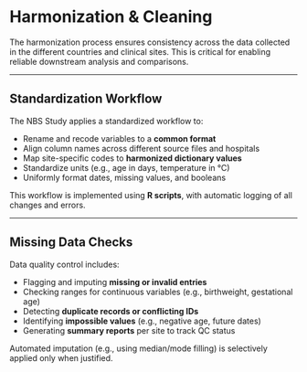 # Harmonization & Cleaning

The harmonization process ensures consistency across the data collected in the different countries and clinical sites. This is critical for enabling reliable downstream analysis and comparisons.

---

## Standardization Workflow

The NBS Study applies a standardized workflow to:

- Rename and recode variables to a **common format**
- Align column names across different source files and hospitals
- Map site-specific codes to **harmonized dictionary values**
- Standardize units (e.g., age in days, temperature in °C)
- Uniformly format dates, missing values, and booleans

This workflow is implemented using **R scripts**, with automatic logging of all changes and errors.

---

## Missing Data Checks

Data quality control includes:

- Flagging and imputing **missing or invalid entries**
- Checking ranges for continuous variables (e.g., birthweight, gestational age)
- Detecting **duplicate records or conflicting IDs**
- Identifying **impossible values** (e.g., negative age, future dates)
- Generating **summary reports** per site to track QC status

Automated imputation (e.g., using median/mode filling) is selectively applied only when justified.
